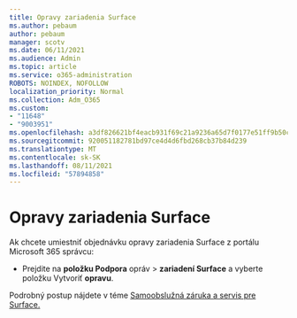 ```yaml
---
title: Opravy zariadenia Surface
ms.author: pebaum
author: pebaum
manager: scotv
ms.date: 06/11/2021
ms.audience: Admin
ms.topic: article
ms.service: o365-administration
ROBOTS: NOINDEX, NOFOLLOW
localization_priority: Normal
ms.collection: Adm_O365
ms.custom:
- "11648"
- "9003951"
ms.openlocfilehash: a3df826621bf4eacb931f69c21a9236a65d7f0177e51ff9b50cc91129359ee83
ms.sourcegitcommit: 920051182781bd97ce4d4d6fbd268cb37b84d239
ms.translationtype: MT
ms.contentlocale: sk-SK
ms.lasthandoff: 08/11/2021
ms.locfileid: "57894858"
---
```

# <a name="surface-repairs"></a>Opravy zariadenia Surface

Ak chcete umiestniť objednávku opravy zariadenia Surface z portálu Microsoft 365 správcu:

- Prejdite na **položku Podpora** opráv  >  **zariadení Surface** a vyberte položku Vytvoriť **opravu**. 

Podrobný postup nájdete v téme [Samoobslužná záruka a servis pre Surface.](https://docs.microsoft.com/surface/self-serve-warranty-service)
